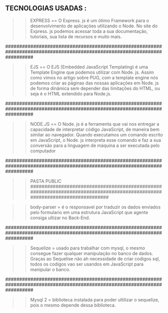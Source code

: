 ## TECNOLOGIAS USADAS : 

>> EXPRESS == O Express. js é um ótimo Framework para o desenvolvimento de aplicações utilizando o Node. No site do Express. js podemos acessar toda a sua documentação, tutoriais, sua lista de recursos e muito mais.

##########################################################################################################################

>> EJS == O EJS (Embedded JavaScript Templating) é uma Template Engine que podemos utilizar com Node. js. Assim como vimos no artigo sobre PUG, com a template engine nós podemos criar as páginas das nossas aplicações em Node. js de forma dinâmica sem depender das limitações do HTML, ou seja é o HTML extendido para Node.js.

##########################################################################################################################
 
>> NODE.JS == O Node. js é a ferramenta que vai nos entregar a capacidade de interpretar código JavaScript, de maneira bem similar ao navegador. Quando executamos um comando escrito em JavaScript, o Node. js interpreta esse comando e faz a sua conversão para a linguagem de máquina a ser executada pelo computador

##########################################################################################################################

>> PASTA PUBLIC
##########################################################################################################################

>> body-parser = é o responsavel por traduzir os dados enviados pelo formulario em uma estrutura JavaScript que agente consiga ultizar no Back-End.

##########################################################################################################################

>> Sequelize = usado para trabalhar com mysql, o mesmo consegue fazer qualquer manipulação no banco de dados. Graças ao Sequelise não ah necessidade de criar codigos sql, todos os codigos  vao ser usandos em JavaScript para manipular o banco.

##########################################################################################################################

>> Mysql 2 = biblioteca instalada para poder ultilizar o sequelize, pois o mesmo depende dessa biblioteca.